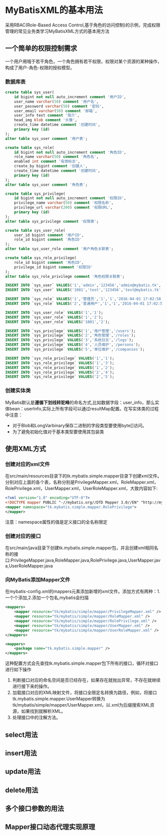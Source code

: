 # MyBatisXML的基本用法

采用RBAC(Role-Based Access Control,基于角色的访问控制)的示例，完成权限管理的常见业务类学习MyBatisXML方式的基本用方法

## 一个简单的权限控制需求

一个用户用哦于若干角色，一个角色拥有若干权限，权限对某个资源的某种操作，构成了用户-角色-权限的授权模型。

### 数据库表

```SQL
create table sys_user(
    id bigint not null auto_increment comment '用户ID',
    user_name varchar(50) comment '用户名',
    user_password varchar(50) comment '密码',
    user_email varchar(50) comment '邮箱',
    user_info text comment '简介',
    head_img blob comment '头像',
    create_time datetime comment '创建时间',
    primary key (id)
);
alter table sys_user comment '用户表';

create table sys_role(
    id bigint not null auto_increment comment '角色ID',
    role_name varchar(50) comment '角色名',
    enabled int comment '有效标志',
    create_by bigint comment '创建人',
    create_time datetime comment '创建时间',
    primary key (id)
);
alter table sys_user comment '角色表';

create table sys_privilege(
    id bigint not null auto_increment comment '权限ID',
    privilege_name varchar(50) comment '权限名称',
    privilege_url varchar(200) comment '权限URL',
    primary key (id)
);
alter table sys_privilege comment '权限表';

create table sys_user_role(
    user_id bigint comment '用户ID',
    role_id bigint comment '角色ID'
);
alter table sys_user_role comment '用户角色关联表';

create table sys_role_privilege(
    role_id bigint comment '角色ID',
    privilege_id bigint comment '权限ID'
);
alter table sys_role_privilege comment '角色权限关联表';

INSERT INTO `sys_user` VALUES('1','admin','123456','admin@mybatis.tk','管理员',null,'2016-04-01 17:00:58');
INSERT INTO `sys_user` VALUES('1001','test','123456','test@mybatis.tk','测试用户',null,'2016-04-01 17:01:58');

INSERT INTO `sys_role` VALUES('1','管理员','1','1','2016-04-01 17:02:58');
INSERT INTO `sys_role` VALUES('2','普通用户','1','1','2016-04-01 17:02:58');

INSERT INTO `sys_user_role` VALUES('1','1');
INSERT INTO `sys_user_role` VALUES('1','2');
INSERT INTO `sys_user_role` VALUES('1001','2');

INSERT INTO `sys_privilege` VALUES('1','用户管理','/users');
INSERT INTO `sys_privilege` VALUES('2','角色管理','/roles');
INSERT INTO `sys_privilege` VALUES('3','系统日志','/logs');
INSERT INTO `sys_privilege` VALUES('4','人员维护','/persons');
INSERT INTO `sys_privilege` VALUES('5','单位维护','/companies');

INSERT INTO `sys_role_privilege` VALUES('1','1');
INSERT INTO `sys_role_privilege` VALUES('1','3');
INSERT INTO `sys_role_privilege` VALUES('1','2');
INSERT INTO `sys_role_privilege` VALUES('2','4');
INSERT INTO `sys_role_privilege` VALUES('2','5');
```

### 创建实体类

MyBatis默认是**遵循下划线转驼峰**的命名方式,比如数据字段：user_info，那么实体bean：userInfo,实际上所有字段可以通过resultMap配置。在写实体类的过程中注意：

+ 对于Blob和LongVarbinary保存二进制的字段类型要使用byte[]访问。
+ 为了避免初始化值对于基本类型要使用其包装类

## 使用XML方式

### 创建对应的xml文件

在src/main/resources目录下的tk.mybatis.simple.mapper目录下创建xml文件。分别对应上面的各个表，名称分别是PrivilegeMapper.xml，RoleMapper.xml，RolePrivilege.xml，UserMapper.xml，UserRoleMapper.xml，大致内容如下:

```xml
<?xml version="1.0" encoding="UTF-8"?>
<!DOCTYPE mapper PUBLIC "-//mybatis.org//DTD Mapper 3.0//EN" "http://mybatis.org/dtd/mybatis-3-mapper.dtd">
<mapper namespace="tk.mybatis.simple.mapper.RolePrivilege">
</mapper>
```

注意：namespace属性的值是定义接口的全名称限定

### 创建对应的接口

在src/main/java目录下创建tk.mybatis.simple.mapper包，并且创建xml相同名称的接口:PrivilegeMapper.java,RoleMapper.java,RolePrivilege.java,UserMapper.java,UserRoleMapper.java

### 向MyBatis添加Mapper文件

在mybatis-config.xml的mappers元素添加新增的xml文件。添加方式有两种：1.一个个添加,2.添加一个包名,mybatis会扫描

```xml
<mappers>
    <mapper resource="tk/mybatis/simple/mapper/PrivilegeMapper.xml" />
    <mapper resource="tk/mybatis/simple/mapper/RoleMapper.xml" />
    <mapper resource="tk/mybatis/simple/mapper/RolePrivilege.xml" />
    <mapper resource="tk/mybatis/simple/mapper/UserMapper.xml" />
    <mapper resource="tk/mybatis/simple/mapper/UserRoleMapper.xml" />
</mappers>
```

```xml
<mappers>
    <package name="tk.mybatis.simple.mapper" />
</mappers>
```

这种配置方式会先查找tk.mybatis.simple.mapper包下所有的接口，循环对接口进行如下操作

1. 判断接口对应的命名空间是否已经存在，如果存在就抛出异常，不存在就继续进行接下来的操作。
2. 加载接口对应的XML映射文件，将接口全限定名转换为路径，例如，将接口tk.mybatis.simple.mapper.UserMapper转换为tk/mybatis/simple/mapper/UserMapper.xml，以.xml为后缀搜索XML资源，如果找到就解析XML。
3. 处理接口中的注解方法。

## select用法

## insert用法

## update用法

## delete用法

## 多个接口参数的用法

## Mapper接口动态代理实现原理